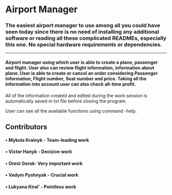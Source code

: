 Airport Manager
=============================
### The easiest airport manager to use among all you could have seen today since there is no need of installing any additional software or reading all these complicated READMEs, especially this one. No special hardware requirements or dependencies.
------------------------------------------------------------------------------------------------------------------------------


#### Airport manager using which user is able to create a plane, passenger and flight. User also can review flight information, information about plane. User is able to create or cancel an order considering Passenger information, Flight number, Seat number and price. Taking all the information into account user can also check all-time profit. 
All of the information created and edited during the work session is automatically saved in txt file before closing the program.

User can see all the available functions using command -help. 



## **Contributors**

####	•	Mykola Krainyk - Team-leading work 
####	•	Victor Hanyk - Decisive work
####	•	Orest Gorak- Very important work
####	•	Vadym Pyshnyak - Crucial work
####	•	Lukyana Kiral’ - Pointless work

